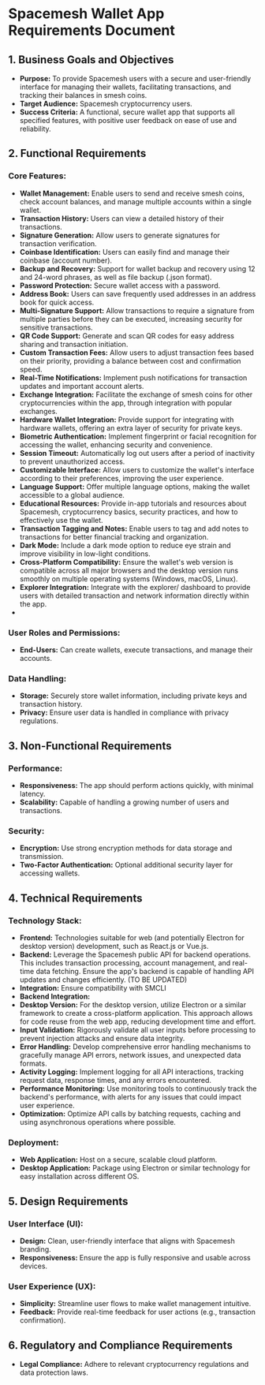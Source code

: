 # Spacemesh Wallet App Requirements Document

## 1. Business Goals and Objectives

* **Purpose:** To provide Spacemesh users with a secure and user-friendly interface for managing their wallets, facilitating transactions, and tracking their balances in smesh coins.
* **Target Audience:** Spacemesh cryptocurrency users.
* **Success Criteria:** A functional, secure wallet app that supports all specified features, with positive user feedback on ease of use and reliability.

## 2. Functional Requirements

### Core Features:

* **Wallet Management:** Enable users to send and receive smesh coins, check account balances, and manage multiple accounts within a single wallet.
* **Transaction History:** Users can view a detailed history of their transactions.
* **Signature Generation:** Allow users to generate signatures for transaction verification.
* **Coinbase Identification:** Users can easily find and manage their coinbase (account number).
* **Backup and Recovery:** Support for wallet backup and recovery using 12 and 24-word phrases, as well as file backup (.json format).
* **Password Protection:** Secure wallet access with a password.
* **Address Book:** Users can save frequently used addresses in an address book for quick access.
* **Multi-Signature Support:** Allow transactions to require a signature from multiple parties before they can be executed, increasing security for sensitive transactions.
* **QR Code Support:** Generate and scan QR codes for easy address sharing and transaction initiation.
* **Custom Transaction Fees:** Allow users to adjust transaction fees based on their priority, providing a balance between cost and confirmation speed.
* **Real-Time Notifications:** Implement push notifications for transaction updates and important account alerts.
* **Exchange Integration:** Facilitate the exchange of smesh coins for other cryptocurrencies within the app, through integration with popular exchanges.
* **Hardware Wallet Integration:** Provide support for integrating with hardware wallets, offering an extra layer of security for private keys.
* **Biometric Authentication:** Implement fingerprint or facial recognition for accessing the wallet, enhancing security and convenience.
* **Session Timeout:** Automatically log out users after a period of inactivity to prevent unauthorized access.
* **Customizable Interface:** Allow users to customize the wallet's interface according to their preferences, improving the user experience.
* **Language Support:** Offer multiple language options, making the wallet accessible to a global audience.
* **Educational Resources:** Provide in-app tutorials and resources about Spacemesh, cryptocurrency basics, security practices, and how to effectively use the wallet.
* **Transaction Tagging and Notes:** Enable users to tag and add notes to transactions for better financial tracking and organization.
* **Dark Mode:** Include a dark mode option to reduce eye strain and improve visibility in low-light conditions.
* **Cross-Platform Compatibility:** Ensure the wallet's web version is compatible across all major browsers and the desktop version runs smoothly on multiple operating systems (Windows, macOS, Linux).
* **Explorer Integration:** Integrate with the explorer/ dashboard to provide users with detailed transaction and network information directly within the app.
* 

### User Roles and Permissions:

* **End-Users:** Can create wallets, execute transactions, and manage their accounts.

### Data Handling:

* **Storage:** Securely store wallet information, including private keys and transaction history.
* **Privacy:** Ensure user data is handled in compliance with privacy regulations.

## 3. Non-Functional Requirements

### Performance:

* **Responsiveness:** The app should perform actions quickly, with minimal latency.
* **Scalability:** Capable of handling a growing number of users and transactions.

### Security:

* **Encryption:** Use strong encryption methods for data storage and transmission.
* **Two-Factor Authentication:** Optional additional security layer for accessing wallets.

## 4. Technical Requirements

### Technology Stack:

* **Frontend:** Technologies suitable for web (and potentially Electron for desktop version) development, such as React.js or Vue.js.
* **Backend:** Leverage the Spacemesh public API for backend operations. This includes transaction processing, account management, and real-time data fetching. Ensure the app's backend is capable of handling API updates and changes efficiently. (TO BE UPDATED)
* **Integration:** Ensure compatibility with SMCLI
* **Backend Integration:**
* **Desktop Version:** For the desktop version, utilize Electron or a similar framework to create a cross-platform application. This approach allows for code reuse from the web app, reducing development time and effort.
* **Input Validation:** Rigorously validate all user inputs before processing to prevent injection attacks and ensure data integrity.
* **Error Handling:** Develop comprehensive error handling mechanisms to gracefully manage API errors, network issues, and unexpected data formats.
* **Activity Logging:** Implement logging for all API interactions, tracking request data, response times, and any errors encountered.
* **Performance Monitoring:** Use monitoring tools to continuously track the backend's performance, with alerts for any issues that could impact user experience.
* **Optimization:** Optimize API calls by batching requests, caching and using asynchronous operations where possible.

### Deployment:

* **Web Application:** Host on a secure, scalable cloud platform.
* **Desktop Application:** Package using Electron or similar technology for easy installation across different OS.

## 5. Design Requirements

### User Interface (UI):

* **Design:** Clean, user-friendly interface that aligns with Spacemesh branding.
* **Responsiveness:** Ensure the app is fully responsive and usable across devices.

### User Experience (UX):

* **Simplicity:** Streamline user flows to make wallet management intuitive.
* **Feedback:** Provide real-time feedback for user actions (e.g., transaction confirmation).

## 6. Regulatory and Compliance Requirements

* **Legal Compliance:** Adhere to relevant cryptocurrency regulations and data protection laws.
